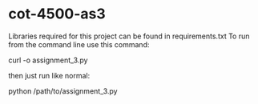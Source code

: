 # cot-4500-as3
 
Libraries required for this project can be found in requirements.txt
To run from the command line use this command:

curl -o assignment_3.py 

then just run like normal:

python /path/to/assignment_3.py